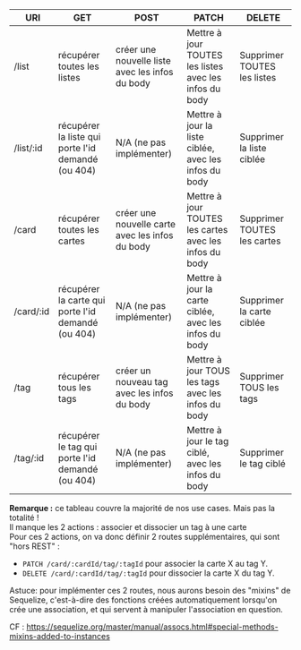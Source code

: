 | URI | GET | POST | PATCH | DELETE |
|---|---|---|---|---|
| /list | récupérer toutes les listes | créer une nouvelle liste avec les infos du body | Mettre à jour TOUTES les listes avec les infos du body | Supprimer TOUTES les listes |
| /list/:id | récupérer la liste qui porte l'id demandé (ou 404) | N/A (ne pas implémenter) | Mettre à jour la liste ciblée, avec les infos du body | Supprimer la liste ciblée |
| /card |récupérer toutes les cartes |créer une nouvelle carte avec les infos du body | Mettre à jour TOUTES les cartes avec les infos du body| Supprimer TOUTES les cartes
| /card/:id | récupérer la carte qui porte l'id demandé (ou 404) | N/A (ne pas implémenter) | Mettre à jour la carte ciblée, avec les infos du body | Supprimer la carte ciblée |
| /tag|récupérer tous les tags |créer un nouveau tag avec les infos du body | Mettre à jour TOUS les tags avec les infos du body| Supprimer TOUS les tags
| /tag/:id | récupérer le tag qui porte l'id demandé (ou 404) | N/A (ne pas implémenter) | Mettre à jour le tag ciblé, avec les infos du body | Supprimer le tag ciblé |

**Remarque :** ce tableau couvre la majorité de nos use cases. Mais pas la totalité !  
Il manque les 2 actions : associer et dissocier un tag à une carte  
Pour ces 2 actions, on va donc définir 2 routes supplémentaires, qui sont "hors REST"  :

- `PATCH /card/:cardId/tag/:tagId` pour associer la carte X au tag Y.
- `DELETE /card/:cardId/tag/:tagId` pour dissocier la carte X du tag Y.

Astuce: pour implémenter ces 2 routes, nous aurons besoin des "mixins" de Sequelize, c'est-à-dire des fonctions créées automatiquement lorsqu'on crée une association, et qui servent à manipuler l'association en question.

CF : https://sequelize.org/master/manual/assocs.html#special-methods-mixins-added-to-instances